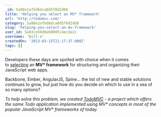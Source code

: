 ```yaml
---
_id: 5a88e1afbd6dca0d5f0d2d68
title: 'Helping you select an MV* framework'
url: 'http://todomvc.com/'
category: 5a88e1afbd6dca0d5f0d2d68
slug: 'helping-you-select-an-mv-framework'
user_id: 5a83ce59d6eb0005c4ecda2c
username: 'bill-s'
createdOn: '2013-03-15T21:17:37.000Z'
tags: []
---
```


Developers these days are spoiled with choice when it comes to <a href="http://coding.smashingmagazine.com/2012/07/27/journey-through-the-javascript-mvc-jungle/">selecting</a> an <strong>MV* framework</strong> for structuring and organizing their JavaScript web apps.

Backbone, Ember, AngularJS, Spine... the list of new and stable solutions continues to grow, but just how do you decide on which to use in a sea of so many options?

<em id="__mceDel">To help solve this problem, we created <a href="https://github.com/addyosmani/todomvc">TodoMVC</a> - a project which offers the same Todo application implemented using MV* concepts in most of the popular JavaScript MV* frameworks of today.</em>
